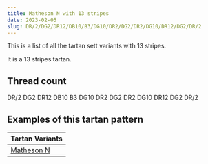 ```yaml
---
title: Matheson N with 13 stripes
date: 2023-02-05
slug: DR/2/DG2/DR12/DB10/B3/DG10/DR2/DG2/DR2/DG10/DR12/DG2/DR/2
---
```

This is a list of all the tartan sett variants with 13 stripes.

It is a 13 stripes tartan.


## Thread count
DR/2 DG2 DR12 DB10 B3 DG10 DR2 DG2 DR2 DG10 DR12 DG2 DR/2

## Examples of this tartan pattern

| Tartan Variants |
|---------------|
| [Matheson N](/variants/dr/2/dg2/dr12/db10/b3/dg10/dr2/dg2/dr2/dg10/dr12/dg2/dr/2-b4367ae-db000052-dg11450d-draa0000)||

